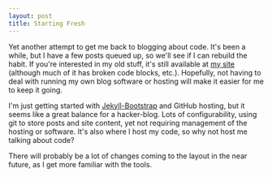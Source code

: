 ```yaml
---
layout: post
title: Starting Fresh
---
```


Yet another attempt to get me back to blogging about code. It's been a while, but I have a few posts queued up, so we'll see if I can rebuild the habit. If you're interested in my old stuff, it's still available at [my site](http://blog.technomadic.org/?cat=3) (although much of it has broken code blocks, etc.). Hopefully, not having to deal with running my own blog software or hosting will make it easier for me to keep it going.

I'm just getting started with [Jekyll-Bootstrap](http://jekyllbootstrap.com/) and GitHub hosting, but it seems like a great balance for a hacker-blog. Lots of configurability, using git to store posts and site content, yet not requiring management of the hosting or software. It's also where I host my code, so why not host me talking about code?

There will probably be a lot of changes coming to the layout in the near future, as I get more familiar with the tools.
